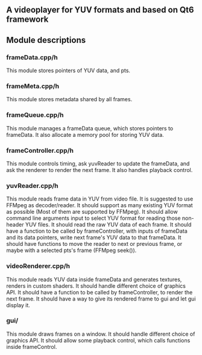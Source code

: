 ## A videoplayer for YUV formats and based on Qt6 framework

## Module descriptions

### frameData.cpp/h
This module stores pointers of YUV data, and pts. 

### frameMeta.cpp/h
This module stores metadata shared by all frames. 

### frameQueue.cpp/h
This module manages a frameData queue, which stores pointers to frameData. 
It also allocate a memory pool for storing YUV data. 

### frameController.cpp/h
This module controls timing, ask yuvReader to update the frameData, and ask the renderer to render the next frame. 
It also handles playback control. 

### yuvReader.cpp/h
This module reads frame data in YUV from video file. 
It is suggested to use FFMpeg as decoder/reader.
It should support as many existing YUV format as possible (Most of them are supported by FFMpeg). 
It should allow command line arguments input to select YUV format for reading those non-header YUV files. 
It should read the raw YUV data of each frame. 
It should have a function to be called by frameController, with inputs of frameData and its data pointers, write next frame's YUV data to that frameData. 
It should have functions to move the reader to next or previous frame, or maybe with a selected pts's frame (FFMpeg seek()).

### videoRenderer.cpp/h
This module reads YUV data inside frameData and generates textures, renders in custom shaders. 
It should handle different choice of graphics API. 
It should have a function to be called by frameController, to render the next frame. 
It should have a way to give its rendered frame to gui and let gui display it. 

### gui/
This module draws frames on a window. 
It should handle different choice of graphics API. 
It should allow some playback control, which calls functions inside frameControl. 
